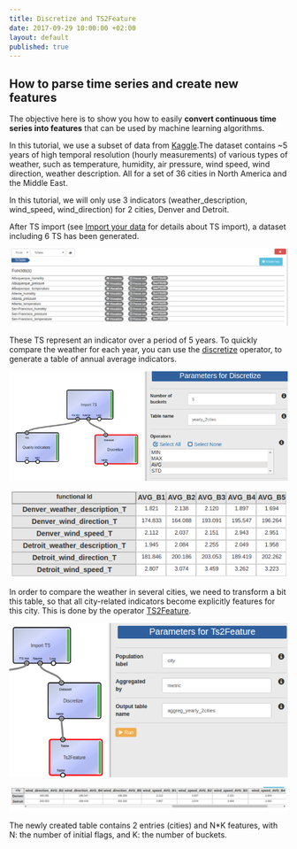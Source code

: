 ```yaml
---
title: Discretize and TS2Feature
date: 2017-09-29 10:00:00 +02:00
layout: default
published: true
---
```



How to parse time series and create new features
---------------------------------------------


The objective here is to show you how to easily **convert continuous time series into features** that can be used by machine learning algorithms.

In this tutorial, we use a subset of data from [Kaggle](https://www.kaggle.com/selfishgene/historical-hourly-weather-data).The dataset contains ~5 years of high temporal resolution (hourly measurements) of various types of weather, such as temperature, humidity, air pressure, wind speed, wind direction, weather description. All for a set of 36 cities in North America and the Middle East.

In this tutorial, we will only use 3 indicators (weather_description, wind_speed, wind_direction) for 2 cities, Denver and Detroit.



After TS import (see [Import your data](/doc/tutorials/tuto_imports.html) for details about TS import), a dataset including 6 TS has been generated.   

![Texte alternatif](/img/tuto3/importedTSList.png "Imported TS")

These TS represent an indicator over a period of 5 years. To quickly compare the weather for each year, you can use the [discretize](/doc/operators/discretize.html) operator, to generate a table of annual average indicators.

 ![Texte alternatif](/img/tuto3/discretize.png "Discretize")

 ![Texte alternatif](/img/tuto3/output_discretize.png "Table 3 segments")

 In order to compare the weather in several cities, we need to transform a bit this table, so that all city-related indicators become explicitly features for this city.
 This is done by the operator [TS2Feature](/doc/operators/ts2Feature.html).

 ![Texte alternatif](/img/tuto3/Ts2Feature.png "TSFeature")

 ![Texte alternatif](/img/tuto3/table_TS2Feature.png "Table TSFeature")

The newly created table contains 2 entries (cities) and N*K features, with N: the number of initial flags, and K: the number of buckets.
